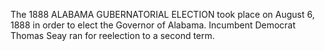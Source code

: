 The 1888 ALABAMA GUBERNATORIAL ELECTION took place on August 6, 1888 in order to elect the Governor of Alabama. Incumbent Democrat Thomas Seay ran for reelection to a second term.

